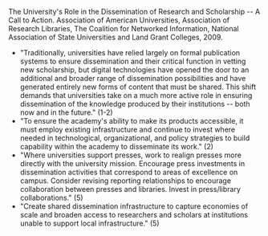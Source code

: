 The University's Role in the Dissemination of Research and Scholarship -- A Call to Action. Association of American Universities, Association of Research Libraries, The Coalition for Networked Information, National Association of State Universities and Land Grant Colleges, 2009.

- "Traditionally, universities have relied largely on formal publication systems to ensure dissemination and their critical function in vetting new scholarship, but digital technologies have opened the door to an additional and broader range of dissemination possibilities and have generated entirely new forms of content that must be shared. This shift demands that universities take on a much more active role in ensuring dissemination of the knowledge produced by their institutions -- both now and in the future." (1-2)
- "To ensure the academy's ability to make its products accessible, it must employ existing infrastructure and continue to invest where needed in technological, organizational, and policy strategies to build capability within the academy to disseminate its work." (2)
- "Where universities support presses, work to realign presses more directly with the university mission. Encourage press investments in dissemination activities that correspond to areas of excellence on campus. Consider revising reporting relationships to encourage collaboration between presses and libraries. Invest in press/library collaborations." (5)
- "Create shared dissemination infrastructure to capture economies of scale and broaden access to researchers and scholars at institutions unable to support local infrastructure." (5)
